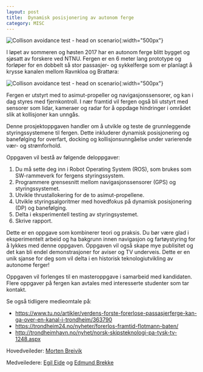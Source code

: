 ```yaml
---
layout: post
title:  Dynamisk posisjonering av autonom ferge
category: MISC
---
```

![Collison avoidance test - head on scenario]({{site.url}}/assets/fergelaunch_small.png ){:width="500px"}

I løpet av sommeren og høsten 2017 har en autonom ferge blitt bygget og sjøsatt av forskere ved NTNU. Fergen er en 6 meter lang prototype og forløper for en dobbelt så stor passasjer- og sykkelferge som er planlagt å krysse kanalen mellom Ravnkloa og Brattøra:

![Collison avoidance test - head on scenario]({{site.url}}/assets/ravnkloa.png ){:width="500px"}

Fergen er utstyrt med to asimut-propeller og navigasjonssensorer, og kan i dag styres med fjernkontroll. I nær framtid vil fergen også bli utstyrt med sensorer som lidar, kameraer og radar for å oppdage hindringer i området slik at kollisjoner kan unngås.

Denne prosjektoppgaven handler om å utvikle og teste de grunnleggende styringssystemene til fergen. Dette inkluderer dynamisk posisjonering og banefølging for overfart, docking og kollisjonsunngåelse under varierende vær- og strømforhold.

Oppgaven vil bestå av følgende deloppgaver:
1. Du må sette deg inn i Robot Operating System (ROS), som brukes som SW-rammeverk for fergens styringssystem.
2. Programmere grensesnitt mellom navigasjonssensorer (GPS) og styringssystemet.
3. Utvikle thrustallokering for de to asimut-propellene.
4. Utvikle styringsalgoritmer med hovedfokus på dynamisk posisjonering (DP) og banefølging.
5. Delta i eksperimentell testing av styringsystemet.
6. Skrive rapport.

Dette er en oppgave som kombinerer teori og praksis. Du bør være glad i eksperimentelt arbeid og ha bakgrunn innen navigasjon og fartøystyring for å lykkes med denne oppgaven. Oppgaven vil også skape mye publisitet og det kan bli endel demonstrasjoner for aviser og TV underveis. Dette er en unik sjanse for deg som vil delta i en historisk teknologiutvikling av autonome ferger!

Oppgaven vil forlenges til en masteroppgave i samarbeid med kandidaten. Flere oppgaver på fergen kan avtales med interesserte studenter som tar kontakt. 


Se også tidligere medieomtale på:
- <a href="https://www.tu.no/artikler/verdens-forste-forerlose-passasjerferge-kan-ga-over-en-kanal-i-trondheim/363790">https://www.tu.no/artikler/verdens-forste-forerlose-passasjerferge-kan-ga-over-en-kanal-i-trondheim/363790</a>
- <a href="https://trondheim24.no/nyheter/forerlos-framtid-flotmann-baten/">https://trondheim24.no/nyheter/forerlos-framtid-flotmann-baten/</a>
- <a href="http://trondheimhavn.no/nyhet/norsk-skipsteknologi-pa-tysk-tv-1248.aspx">http://trondheimhavn.no/nyhet/norsk-skipsteknologi-pa-tysk-tv-1248.aspx</a>


Hovedveileder: [Morten Breivik](https://www.ntnu.no/ansatte/morten.breivik)

Medveiledere: [Egil Eide](https://www.ntnu.no/ansatte/egil.eide)  og [Edmund Brekke](http://www.ntnu.no/ansatte/edmundfo)
